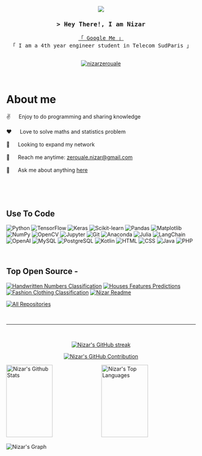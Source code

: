 <!--
<h2 align="center">
  Welcome to Nizar World!
  <img src="https://media.giphy.com/media/hvRJCLFzcasrR4ia7z/giphy.gif" width="28">
</h2>
-->

<p align="center">
  <a href="https://github.com/nizarzerouale"><img src="https://readme-typing-svg.herokuapp.com/?lines=Learning%20Data%20Science;Engineering%20Student;5%2B%20years%20of%20coding%20experience;Always%20learning%20new%20things&center=true&width=380&height=45"></a>
</p>


<!-- Intro  -->
<h3 align="center">
        <samp>&gt; Hey There!, I am
                <b>Nizar</b>
        </samp>
</h3>


<p align="center"> 
  <samp>
    <a href="https://www.google.com/search?q=Nizar+Zerouale">「 Google Me 」</a>
    <br>
    「 I am a 4th year engineer student in Telecom SudParis 」
    <br>
    <br>
  </samp>
</p>

<p align="center">
 <a href="https://linkedin.com/in/nizar-zerouale" target="_blank">
  <img src="https://img.shields.io/badge/LinkedIn-0077B5?style=for-the-badge&logo=linkedin&logoColor=white" alt="nizarzerouale"/>
 </a>
</p>
<br />

<!-- About Section -->
 # About me
 
<p>
<!-- <img align="right" width="350" src="/assets/programmer.gif" alt="Coding gif" />  -->
  
 ✌️ &emsp; Enjoy to do programming and sharing knowledge <br/><br/>
 ❤️ &emsp; Love to solve maths and statistics problem <br/><br/>
 🤔 &emsp; Looking to expand my network <br/><br/>
 📧 &emsp; Reach me anytime: zerouale.nizar@gmail.com<br/><br/>
 💬 &emsp; Ask me about anything [here](https://github.com/nizarzerouale/nizarzerouale/issues)

</p>

<br/>
<br/>
<br/>

## Use To Code

![Python](https://img.shields.io/badge/python-3670A0?style=for-the-badge&logo=python&logoColor=ffdd54)
![TensorFlow](https://img.shields.io/badge/TensorFlow-FF6F00?style=for-the-badge&labelColor=black&logo=tensorflow&logoColor=FF6F00)
![Keras](https://img.shields.io/badge/Keras-D00000?style=for-the-badge&labelColor=black&logo=keras&logoColor=D00000)
![Scikit-learn](https://img.shields.io/badge/scikit_learn-F7931E?style=for-the-badge&labelColor=black&logo=scikit-learn&logoColor=F7931E)
![Pandas](https://img.shields.io/badge/Pandas-150458?style=for-the-badge&labelColor=black&logo=pandas&logoColor=150458)
![Matplotlib](https://img.shields.io/badge/Matplotlib-%23ffffff.svg?style=for-the-badge&logo=Matplotlib&logoColor=black)
![NumPy](https://img.shields.io/badge/numpy-%23013243.svg?style=for-the-badge&logo=numpy&logoColor=white)
![OpenCV](https://img.shields.io/badge/opencv-%23white.svg?style=for-the-badge&logo=opencv&logoColor=white)
![Jupyter](https://img.shields.io/badge/Jupyter-F37626?style=for-the-badge&labelColor=black&logo=jupyter&logoColor=F37626)
![Git](https://img.shields.io/badge/Git-F05032?style=for-the-badge&labelColor=black&logo=git&logoColor=F05032)
![Anaconda](https://img.shields.io/badge/Anaconda-44A833?style=for-the-badge&labelColor=black&logo=anaconda&logoColor=44A833)
![Julia](https://img.shields.io/badge/Julia-9558B2?style=for-the-badge&labelColor=black&logo=julia&logoColor=9558B2)
![LangChain](https://img.shields.io/badge/LangChain-FF4B4B?style=for-the-badge&labelColor=black&logo=generic&logoColor=FF4B4B)
![OpenAI](https://img.shields.io/badge/OpenAI-000000?style=for-the-badge&labelColor=black&logo=openai&logoColor=white)
![MySQL](https://img.shields.io/badge/MySQL-4479A1?style=for-the-badge&labelColor=black&logo=mysql&logoColor=4479A1)
![PostgreSQL](https://img.shields.io/badge/PostgreSQL-336791?style=for-the-badge&labelColor=black&logo=postgresql&logoColor=336791)
![Kotlin](https://img.shields.io/badge/Kotlin-0095D5?style=for-the-badge&labelColor=black&logo=kotlin&logoColor=0095D5)
![HTML](https://img.shields.io/badge/HTML5-E34F26?style=for-the-badge&logo=html5&logoColor=white)
![CSS](https://img.shields.io/badge/CSS3-1572B6?style=for-the-badge&logo=css3&logoColor=white)
![Java](https://img.shields.io/badge/Java-007396?style=for-the-badge&labelColor=black&logo=openjdk&logoColor=007396)
![PHP](https://img.shields.io/badge/PHP-777BB4?style=for-the-badge&labelColor=black&logo=php&logoColor=777BB4)



<br/>

## Top Open Source -
[![Handwritten Numbers Classification](https://github-readme-stats.vercel.app/api/pin/?username=nizarzerouale&repo=Handwritten-Numbers-Classification&border_color=7F3FBF&bg_color=0D1117&title_color=C9D1D9&text_color=8B949E&icon_color=7F3FBF)](https://github.com/nizarzerouale/Handwritten-Numbers-Classification)
[![Houses Features Predictions](https://github-readme-stats.vercel.app/api/pin/?username=nizarzerouale&repo=HousesFeaturesPrediction&border_color=7F3FBF&bg_color=0D1117&title_color=C9D1D9&text_color=8B949E&icon_color=7F3FBF)](https://github.com/nizarzerouale/HousesFeaturesPrediction)
[![Fashion Clothing Classification](https://github-readme-stats.vercel.app/api/pin/?username=nizarzerouale&repo=Fashion-Clothing-Classification&border_color=7F3FBF&bg_color=0D1117&title_color=C9D1D9&text_color=8B949E&icon_color=7F3FBF)](https://github.com/nizarzerouale/Fashion-Clothing-Classification)
[![Nizar Readme](https://github-readme-stats.vercel.app/api/pin/?username=nizarzerouale&repo=Interest-point-detection&border_color=7F3FBF&bg_color=0D1117&title_color=C9D1D9&text_color=8B949E&icon_color=7F3FBF)](https://github.com/nizarzerouale/Interest-point-detection)

<p align="left">
  <a href="https://github.com/nizarzerouale?tab=repositories" target="_blank"><img alt="All Repositories" title="All Repositories" src="https://img.shields.io/badge/-All%20Repos-2962FF?style=for-the-badge&logo=koding&logoColor=white"/></a>
</p>

<br/>
<hr/>
<br/>

<p align="center">
  <a href="https://github.com/nizarzerouale">
    <img src="https://github-readme-streak-stats.herokuapp.com/?user=nizarzerouale&theme=radical&border=7F3FBF&background=0D1117" alt="Nizar's GitHub streak"/>
  </a>
</p>

<p align="center">
  <a href="https://github.com/nizarzerouale">
    <img src="https://github-profile-summary-cards.vercel.app/api/cards/profile-details?username=nizarzerouale&theme=radical" alt="Nizar's GitHub Contribution"/>
  </a>
</p>

<a> 
    <a href="https://github.com/nizarzerouale"><img alt="Nizar's Github Stats" src="https://denvercoder1-github-readme-stats.vercel.app/api?username=nizarzerouale&show_icons=true&count_private=true&theme=react&border_color=7F3FBF&bg_color=0D1117&title_color=F85D7F&icon_color=F8D866" height="192px" width="49.5%"/></a>
  <a href="https://github.com/nizarzerouale"><img alt="Nizar's Top Languages" src="https://denvercoder1-github-readme-stats.vercel.app/api/top-langs/?username=nizarzerouale&langs_count=8&layout=compact&theme=react&border_color=7F3FBF&bg_color=0D1117&title_color=F85D7F&icon_color=F8D866" height="192px" width="49.5%"/></a>
  <br/>
</a>


![Nizar's Graph](https://github-readme-activity-graph.vercel.app/graph?username=nizarzerouale&custom_title=Nizar's%20GitHub%20Activity%20Graph&bg_color=0D1117&color=7F3FBF&line=7F3FBF&point=7F3FBF&area_color=FFFFFF&title_color=FFFFFF&area=true)
